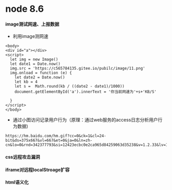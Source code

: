 # node 8.6
#### image测试网速、上报数据</br>
* 利用image测网速
```
<body>
<div id="a"></div>
<script>
  let img = new Image()
  let date1 = Date.now()
  img.src = 'https://c565784135.gitee.io/pubilc/image/11.png'
  img.onload = function (e) {
    let date2 = Date.now()
    let kb = 4
    let s =  Math.round(kb / ((date2 - date1)/1000))
    document.getElementById('a').innerText = '你当前网速为'+s+'KB/S'
    
  }
</script>
</body>
```
* 通过小图访问记录用户行为（原理：通过web服务的access日志分析用户行为数据)
```
https://hm.baidu.com/hm.gif?cc=0&ck=1&cl=24-bit&ds=375x667&vl=667&et=0&ja=0&ln=zh-cn&lo=0&rnd=342377793&si=12423ecbc0e2ca965d84259063d35238&v=1.2.33&lv=1&ct=!!&tt=%E7%99%BE%E5%BA%A6%E4%B8%80%E4%B8%8B&sn=52245
```
#### css远程攻击漏洞</br>
#### iframe对远程localStroage扩容</br>
#### html语义化</br>
